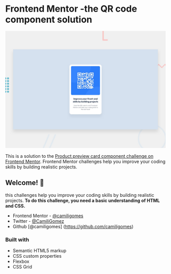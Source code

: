 # Frontend Mentor -the QR code component solution

![Design preview for the QR code component coding challenge](./design/desktop-preview.jpg) 

This is a solution to the [Product preview card component challenge on Frontend Mentor](https://www.frontendmentor.io/challenges/product-preview-card-component-GO7UmttRfa). Frontend Mentor challenges help you improve your coding skills by building realistic projects. 

## Welcome! 👋

this challenges help you improve your coding skills by building realistic projects.
**To do this challenge, you need a basic understanding of HTML and CSS.**



- Frontend Mentor - [@camiligomes](https://www.frontendmentor.io/profile/camiligomes)
- Twitter - [@CamiliGomez](https://www.twitter.com/camiligomes)
- Github [@camiligomes] (https://github.com/camiligomes)

### Built with

- Semantic HTML5 markup
- CSS custom properties
- Flexbox
- CSS Grid
